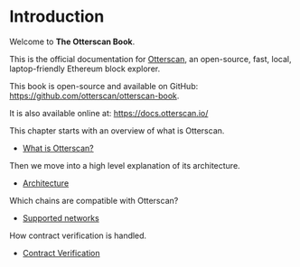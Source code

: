 # Introduction

Welcome to **The Otterscan Book**.

This is the official documentation for [Otterscan](https://github.com/otterscan/otterscan), an open-source, fast, local, laptop-friendly Ethereum block explorer.

This book is open-source and available on GitHub: <https://github.com/otterscan/otterscan-book>.

It is also available online at: <https://docs.otterscan.io/>

This chapter starts with an overview of what is Otterscan.

- [What is Otterscan?](./what.md)

Then we move into a high level explanation of its architecture.

- [Architecture](./architecture.md)

Which chains are compatible with Otterscan?

- [Supported networks](./networks.md)

How contract verification is handled.

- [Contract Verification](./verification.md)
